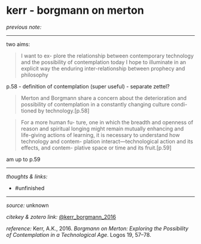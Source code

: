 # kerr - borgmann on merton

_previous note:_ 

---

two aims:
>I want to ex- plore the relationship between contemporary technology and the possibility of contemplation today
>I hope to illuminate in an explicit way the enduring inter-relationship between prophecy and philosophy

p.58 - definition of contemplation (super useful) - separate zettel?


>Merton and Borgmann share a concern about the deterioration and possibility of contemplation in a constantly changing culture condi- tioned by technology.[p.58]

>For a more human fu- ture, one in which the breadth and openness of reason and spiritual longing might remain mutually enhancing and life-giving actions of learning, it is necessary to understand how technology and contem- plation interact—technological action and its effects, and contem- plative space or time and its fruit.[p.59]

am up to p.59

---

_thoughts & links:_


- #unfinished 
---

_source:_ unknown

_citekey & zotero link:_ [@kerr_borgmann_2016](zotero://select/items/1_QRTB3D4V)

_reference:_ Kerr, A.K., 2016. _Borgmann on Merton: Exploring the Possibility of Contemplation in a Technological Age_. Logos 19, 57–78.


